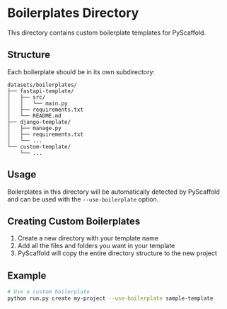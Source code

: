 # Boilerplates Directory

This directory contains custom boilerplate templates for PyScaffold.

## Structure

Each boilerplate should be in its own subdirectory:

```
datasets/boilerplates/
├── fastapi-template/
│   ├── src/
│   │   └── main.py
│   ├── requirements.txt
│   └── README.md
├── django-template/
│   ├── manage.py
│   ├── requirements.txt
│   └── ...
└── custom-template/
    └── ...
```

## Usage

Boilerplates in this directory will be automatically detected by PyScaffold and can be used with the `--use-boilerplate` option.

## Creating Custom Boilerplates

1. Create a new directory with your template name
2. Add all the files and folders you want in your template
3. PyScaffold will copy the entire directory structure to the new project

## Example

```bash
# Use a custom boilerplate
python run.py create my-project --use-boilerplate sample-template
```